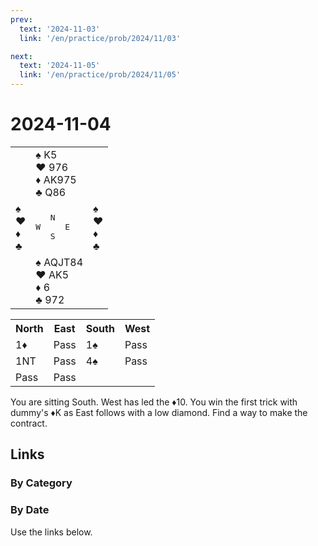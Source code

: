 ```yaml
---
prev:
  text: '2024-11-03'
  link: '/en/practice/prob/2024/11/03'

next:
  text: '2024-11-05'
  link: '/en/practice/prob/2024/11/05'
---
```


# 2024-11-04

<table class="deal">
	<tr>
		<td></td>
		<td>♠ K5<br>♥ 976<br>♦ AK975<br>♣ Q86</td>
		<td></td>
	</tr>
	<tr>
		<td>♠ <br>♥ <br>♦ <br>♣ </td>
		<td><pre>   N<br>W     E<br>   S</pre></td>
		<td>♠ <br>♥ <br>♦ <br>♣ </td>
	</tr>
	<tr>
		<td></td>
		<td>♠ AQJT84<br>♥ AK5<br>♦ 6<br>♣ 972</td>
		<td></td>
	</tr>
</table>

<table class="auction">
	<tr>
		<th>North</th>
		<th>East</th>
		<th>South</th>
		<th>West</th>
	</tr>
	<tr>
		<td>1♦</td>
		<td>Pass</td>
		<td>1♠</td>
		<td>Pass</td>
	</tr>
	<tr>
		<td>1NT</td>
		<td>Pass</td>
		<td>4♠</td>
		<td>Pass</td>
	</tr>
	<tr>
		<td>Pass</td>
		<td>Pass</td>
		<td></td>
		<td></td>
	</tr>
</table>

You are sitting South. West has led the ♦10. You win the first trick with dummy's ♦K as East follows with a low diamond. Find a way to make the contract.

## Links

[<Badge type="tip" text="Check Solution"/>](/en/learning/prob/2024/11/04)

### By Category

[<Badge type="tip" text="<--"/>](/en/practice/prob/2024/11/02)
[<Badge type="tip" text="Calendar"/>](/en/practice/calendar/2024/11)
[<Badge type="tip" text="-->"/>](/en/practice/prob/2024/11/07)

### By Date

Use the links below.